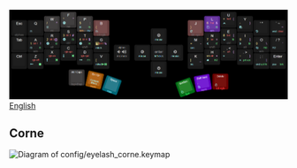 ![Manual keyboard layout creation](keymap-drawer/keyboard-layout-manual.png "manually generated by babis")
[English](README_EN.md)
## Corne
![Diagram of config/eyelash_corne.keymap](keymap-drawer/eyelash_corne.svg "generated by @caksoylar's Keymap Drawer")
